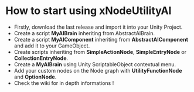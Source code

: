 # How to start using xNodeUtilityAI

- Firstly, download the last release and import it into your Unity Project.
- Create a script **MyAIBrain** inheriting from AbstractAIBrain.
- Create a script **MyAIComponent** inheriting from **AbstractAIComponent** and add it to your GameObject.
- Create scripts inheriting from **SimpleActionNode**, **SimpleEntryNode** or **CollectionEntryNode**.
- Create a **MyAIBrain** using Unity ScriptableObject contextual menu.
- Add your custom nodes on the Node graph with **UtilityFunctionNode** and **OptionNode**.
- Check the wiki for in depth informations !
